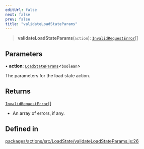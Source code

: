 ```yaml
---
editUrl: false
next: false
prev: false
title: "validateLoadStateParams"
---
```


> **validateLoadStateParams**(`action`): [`InvalidRequestError`](/reference/tevm/errors/classes/invalidrequesterror/)[]

## Parameters

• **action**: [`LoadStateParams`](/reference/tevm/actions/type-aliases/loadstateparams/)\<`boolean`\>

The parameters for the load state action.

## Returns

[`InvalidRequestError`](/reference/tevm/errors/classes/invalidrequesterror/)[]

- An array of errors, if any.

## Defined in

[packages/actions/src/LoadState/validateLoadStateParams.js:26](https://github.com/evmts/tevm-monorepo/blob/main/packages/actions/src/LoadState/validateLoadStateParams.js#L26)
